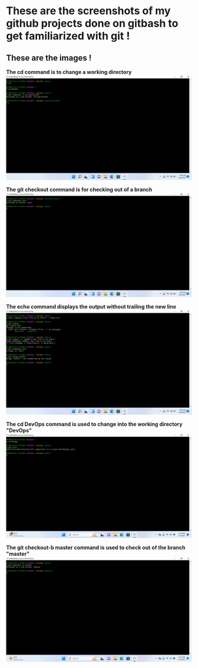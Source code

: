 # These are the screenshots of my github projects done on gitbash to get familiarized with git !
## These are the images !

**The cd command is to change a working directory**
![cd](./1_cd.png)

**The git checkout command is for checking out of a branch**
![gitcheckout](./2_gitcheckout.png)

**The echo command displays the output without trailing the new line**
![echo](./3_echo.png)

**The cd DevOps command is used to change into the working directory "DevOps"**
![cdDevOps](./4_cdDevOps.png)

**The git checkout-b master command is used to check out of the branch "master"**
![gitcheckout](./5_gitcheckout-bmaster.png)
